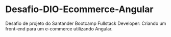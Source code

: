 # Desafio-DIO-Ecommerce-Angular

Desafio de projeto do Santander Bootcamp Fullstack Developer: Criando um front-end para um e-commerce utilizando Angular.
